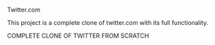 Twitter.com

This project is a complete clone of twitter.com with its full functionality.


COMPLETE CLONE OF TWITTER FROM SCRATCH
